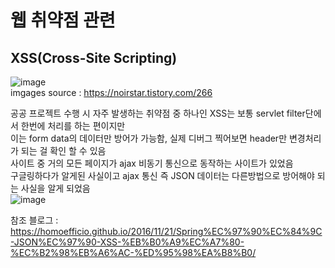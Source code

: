 # 웹 취약점 관련
## XSS(Cross-Site Scripting)
![image](https://user-images.githubusercontent.com/44331989/123351814-f3628f00-d598-11eb-8df2-54d0d4b37666.png) <br>
imgages source : https://noirstar.tistory.com/266 <br>

공공 프로젝트 수행 시 자주 발생하는 취약점 중 하나인 XSS는 보통 servlet filter단에서 한번에 처리를 하는 편이지만 <br>
이는 form data의 데이터만 방어가 가능함, 실제 디버그 찍어보면 header만 변경처리가 되는 걸 확인 할 수 있음<br>
사이트 중 거의 모든 페이지가 ajax 비동기 통신으로 동작하는 사이트가 있었음 <br>
구글링하다가 알게된 사실이고 ajax 통신 즉 JSON 데이터는 다른방법으로 방어해야 되는 사실을 알게 되었음 <br>
![image](https://user-images.githubusercontent.com/44331989/123353389-615c8580-d59c-11eb-998c-e416a9525681.png)

참조 블로그 : 
https://homoefficio.github.io/2016/11/21/Spring%EC%97%90%EC%84%9C-JSON%EC%97%90-XSS-%EB%B0%A9%EC%A7%80-%EC%B2%98%EB%A6%AC-%ED%95%98%EA%B8%B0/ <br>
